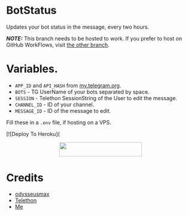 # BotStatus
Updates your bot status in the message, every two hours.

**_NOTE:_** This branch needs to be hosted to work. If you prefer to host on GitHub WorkFlows, visit [the other branch](https://github.com/xditya/BotStatus/tree/gh-wf).

# Variables.

- `APP_ID` and `API_HASH` from [my.telegram.org](https://my.telegram.org).
- `BOTS` - TG UserName of your bots separated by space.
- `SESSION` - Telethon SessionString of the User to edit the message.
- `CHANNEL_ID` - ID of your channel.
- `MESSAGE_ID` - ID of the message to edit.

Fill these in a `.env` file, if hosting on a VPS.

[![Deploy To Heroku](<p align="center"><a href="https://dashboard.heroku.com/new?template=https://github.com/iamproaf/stats"> <img src="https://img.shields.io/badge/Deploy%20On%20Heroku-black?style=for-the-badge&logo=heroku" width="220" height="38.45"/></a></p>

# Credits

- [odysseusmax](https://github.com/odysseusmax/bug-free-broccoli)
- [Telethon](https://github.com/LonamiWebs/Telethon)
- [Me](https://xditya.me)
